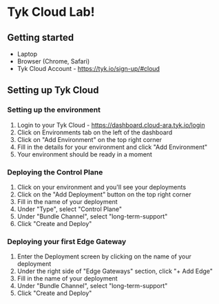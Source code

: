 # Tyk Cloud Lab!
## Getting started
- Laptop
- Browser (Chrome, Safari)
- Tyk Cloud Account - https://tyk.io/sign-up/#cloud

## Setting up Tyk Cloud
### Setting up the environment
1. Login to your Tyk Cloud - https://dashboard.cloud-ara.tyk.io/login 
2. Click on Environments tab on the left of the dashboard
3. Click on "Add Environment" on the top right corner
4. Fill in the details for your environment and click "Add Environment"
5. Your environment should be ready in a moment
### Deploying the Control Plane
1. Click on your environment and you'll see your deployments
2. Click on the "Add Deployment" button on the top right corner
3. Fill in the name of your deployment 
4. Under "Type", select "Control Plane"
5. Under "Bundle Channel", select "long-term-support"
6. Click "Create and Deploy"
### Deploying your first Edge Gateway
1. Enter the Deployment screen by clicking on the name of your deployment
2. Under the right side of "Edge Gateways" section, click "+ Add Edge"
3. Fill in the name of your deployment 
4. Under "Bundle Channel", select "long-term-support"
5. Click "Create and Deploy"

